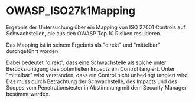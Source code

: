 # OWASP_ISO27k1Mapping

Ergebnis der Untersuchung über ein Mapping von ISO 27001 Controls auf Schwachstellen, die aus den OWASP Top 10 Risiken resultieren.

Das Mapping ist in seinem Ergebnis als "direkt" und "mittelbar" durchgeführt worden.

Dabei bedeutet "direkt", dass eine Schwachstelle als solche unter Berücksichtigung des potentiellen Impacts ein Control tangiert.
Unter "mittelbar" wird verstanden, dass ein Control nicht unbedingt tangiert wird. Das muss durch Betrachtung der Schwachstelle, des Impacts und des Scopes vom Penetrationstester in Abstimmung mit dem Security Manager bestimmt werden.

